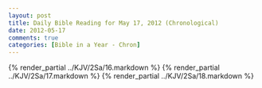 ```yaml
---
layout: post
title: Daily Bible Reading for May 17, 2012 (Chronological)
date: 2012-05-17
comments: true
categories: [Bible in a Year - Chron]
---
```

{% render_partial ../KJV/2Sa/16.markdown %}
{% render_partial ../KJV/2Sa/17.markdown %}
{% render_partial ../KJV/2Sa/18.markdown %}
